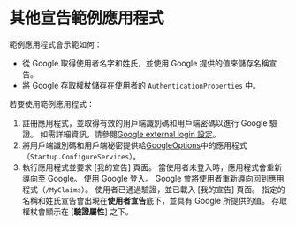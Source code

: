 # <a name="additional-claims-sample-app"></a>其他宣告範例應用程式

範例應用程式會示範如何：

* 從 Google 取得使用者名字和姓氏，並使用 Google 提供的值來儲存名稱宣告。
* 將 Google 存取權杖儲存在使用者的 `AuthenticationProperties` 中。

若要使用範例應用程式：

1. 註冊應用程式，並取得有效的用戶端識別碼和用戶端密碼以進行 Google 驗證。 如需詳細資訊，請參閱[Google external login 設定](https://docs.microsoft.com/aspnet/core/security/authentication/social/google-logins)。
1. 將用戶端識別碼和用戶端秘密提供給[GoogleOptions](https://docs.microsoft.com/dotnet/api/microsoft.aspnetcore.authentication.google.googleoptions)中的應用程式（`Startup.ConfigureServices`）。
1. 執行應用程式並要求 [我的宣告] 頁面。 當使用者未登入時，應用程式會重新導向至 Google。 使用 Google 登入。 Google 會將使用者重新導向回到應用程式（`/MyClaims`）。 使用者已通過驗證，並已載入 [我的宣告] 頁面。 指定的名稱和姓氏宣告會出現在**使用者宣告**底下，並具有 Google 所提供的值。 存取權杖會顯示在 [**驗證屬性**] 之下。
